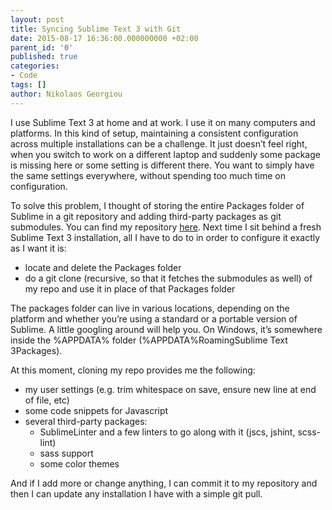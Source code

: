```yaml
---
layout: post
title: Syncing Sublime Text 3 with Git
date: 2015-08-17 16:36:00.000000000 +02:00
parent_id: '0'
published: true
categories:
- Code
tags: []
author: Nikolaos Georgiou
---
```


I use Sublime Text 3 at home and at work. I use it on many computers and platforms. In this kind of setup, maintaining a consistent configuration across multiple installations can be a challenge. It just doesn’t feel right, when you switch to work on a different laptop and suddenly some package is missing here or some setting is different there. You want to simply have the same settings everywhere, without spending too much time on configuration.<!--more-->

To solve this problem, I thought of storing the entire Packages folder of Sublime in a git repository and adding third-party packages as git submodules. You can find my repository <a href="https://github.com/ngeor/sublime-packages">here</a>. Next time I sit behind a fresh Sublime Text 3 installation, all I have to do to in order to configure it exactly as I want it is:
<ul>
<li>locate and delete the Packages folder</li>
<li>do a git clone (recursive, so that it fetches the submodules as well) of my repo and use it in place of that Packages folder</li>
</ul>

The packages folder can live in various locations, depending on the platform and whether you’re using a standard or a portable version of Sublime. A little googling around will help you. On Windows, it’s somewhere inside the %APPDATA% folder (%APPDATA%RoamingSublime Text 3Packages).

At this moment, cloning my repo provides me the following:
<ul>
<li>my user settings (e.g. trim whitespace on save, ensure new line at end of file, etc)</li>
<li>some code snippets for Javascript</li>
<li>several third-party packages:
<ul>
<li>SublimeLinter and a few linters to go along with it (jscs, jshint, scss-lint)</li>
<li>sass support</li>
<li>some color themes</li>
</ul>
</li>
</ul>

And if I add more or change anything, I can commit it to my repository and then I can update any installation I have with a simple git pull.
